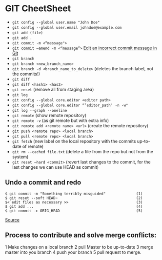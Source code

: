 # GIT CheetSheet

* `git config --global user.name "John Doe"`
* `git config --global user.email johndoe@example.com`
* `git add (file)`
* `git add .`
* `git commit -m <“message">`
* `git commit —amend -m <“message”>` [Edit an incorrect commit message in Git](http://stackoverflow.com/questions/179123/edit-an-incorrect-commit-message-in-git)
* `git branch`
* `git branch <new_branch_name>`
* `git branch -d <branch_name_to_delete>` (deletes the branch label, not the commits!)
* `git diff`
* `git diff <hash1> <has2>`
* `git reset` (remove all from staging area)
* `git log`
* `git config --global core.editor <editor path>`
* `git config --global core.editor “’editor_path’ -n -w"`
* `git log --graph --oneline`
* `git remote` (show remote repository)
* `git remote -v` (as git remote but with extra info)
* `git remote add <remote name> <url>` (create the remote repository)
* `git push <remote repo> <local branch>`
* `git pull <remote repo> <local branch>`
* `git fetch` (new label on the local repository with the commits up-to-date of remote)
* `git rm --cached file.txt` (delete a file from the  repo but not from the system)
* `git reset —hard <commit>` (revert last changes to the commit, for the last changes we can use HEAD as commit)

## Undo a commit and redo
```
$ git commit -m "Something terribly misguided"              (1)
$ git reset --soft HEAD~                                    (2)
$< edit files as necessary >>                               (3)
$ git add ...                                               (4)
$ git commit -c ORIG_HEAD                                   (5)
```
[Source](http://stackoverflow.com/questions/927358/how-do-you-undo-the-last-commit)

## Process to contribute and solve merge conflicts:
1 Make changes on a local branch
2 pull Master to be up-to-date
3 merge master into you branch
4 push your branch
5 pull request to merge.
